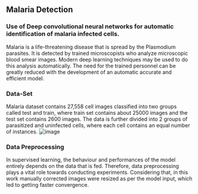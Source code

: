 ## Malaria Detection
### Use of Deep convolutional neural networks for automatic identification of malaria infected cells.

Malaria is a life-threatening disease that is spread by the Plasmodium parasites. It is detected by trained microscopists who analyze microscopic blood smear images. Modern deep learning techniques may be used to do this analysis automatically. The need for the trained personnel can be greatly reduced with the development of an automatic accurate and efficient model.

### Data-Set

Malaria dataset contains 27,558 cell images classified into two groups called test and train, where train set contains about 25000 images and the test set contains 2600 images. The data is further divided into 2 groups of parasitized and uninfected cells, where each cell contains an equal number of instances.
![image](https://user-images.githubusercontent.com/86013104/129008717-f809312d-8b8d-4dde-b249-32d4da290cca.png)


### Data Preprocessing

In supervised learning, the behaviour and performances of the model entirely depends on the data that is fed. Therefore, data preprocessing plays a vital role towards conducting experiments. Considering that, in this work manually corrected images were resized as per the model input, which led to getting faster convergence.

